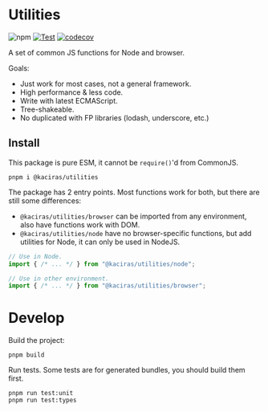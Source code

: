 # Utilities

![npm](https://img.shields.io/npm/v/@kaciras/utilities)
[![Test](https://github.com/Kaciras/utilities/actions/workflows/test.yml/badge.svg)](https://github.com/Kaciras/utilities/actions/workflows/test.yml)
[![codecov](https://codecov.io/gh/Kaciras/utilities/branch/master/graph/badge.svg?token=LVN4Y86T39)](https://codecov.io/gh/Kaciras/utilities)

A set of common JS functions for Node and browser.

Goals:

* Just work for most cases, not a general framework.
* High performance & less code.
* Write with latest ECMAScript.
* Tree-shakeable.
* No duplicated with FP libraries (lodash, underscore, etc.)

## Install

This package is pure ESM, it cannot be `require()`'d from CommonJS.

```
pnpm i @kaciras/utilities
```

The package has 2 entry points. Most functions work for both, but there are still some differences:

* `@kaciras/utilities/browser` can be imported from any environment, also have functions work with DOM.
* `@kaciras/utilities/node` have no browser-specific functions, but add utilities for Node, it can only be used in NodeJS.

```javascript
// Use in Node.
import { /* ... */ } from "@kaciras/utilities/node";

// Use in other environment.
import { /* ... */ } from "@kaciras/utilities/browser";
```

# Develop

Build the project:

```
pnpm build
```

Run tests. Some tests are for generated bundles, you should build them first.

```
pnpm run test:unit
pnpm run test:types
```

